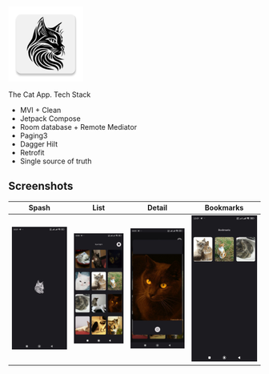 <img src="https://github.com/MajidArabi/Cats/blob/master/screenshots/ic_launcher.webp" width="150" />

The Cat App.
Tech Stack
- MVI + Clean
- Jetpack Compose
- Room database + Remote Mediator
- Paging3
- Dagger Hilt
- Retrofit
- Single source of truth

## Screenshots

| Spash | List | Detail | Bookmarks
|--|--|--|--|
| <img src="https://github.com/MajidArabi/Cats/blob/master/screenshots/cat-splash.jpg" width="220" /> | <img src="https://github.com/MajidArabi/Cats/blob/master/screenshots/cat-list.jpg" width="220" /> | <img src="https://github.com/MajidArabi/Cats/blob/master/screenshots/cat-detail.jpg" width="220" /> | <img src="https://github.com/MajidArabi/Cats/blob/master/screenshots/cat-bookmark.jpg" width="220" />
